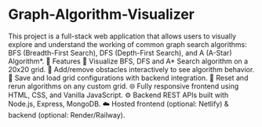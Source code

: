 # Graph-Algorithm-Visualizer
This project is a full-stack web application that allows users to visually explore and understand the working of common graph search algorithms: BFS (Breadth-First Search), DFS (Depth-First Search), and A (A-Star) Algorithm*.
🚀 Features
🎯 Visualize BFS, DFS and A* Search algorithm on a 20x20 grid.
🧱 Add/remove obstacles interactively to see algorithm behavior.
💾 Save and load grid configurations with backend integration.
🔄 Reset and rerun algorithms on any custom grid.
🌐 Fully responsive frontend using HTML, CSS, and Vanilla JavaScript.
⚙️ Backend REST APIs built with Node.js, Express, MongoDB.
☁️ Hosted frontend (optional: Netlify) & backend (optional: Render/Railway).
